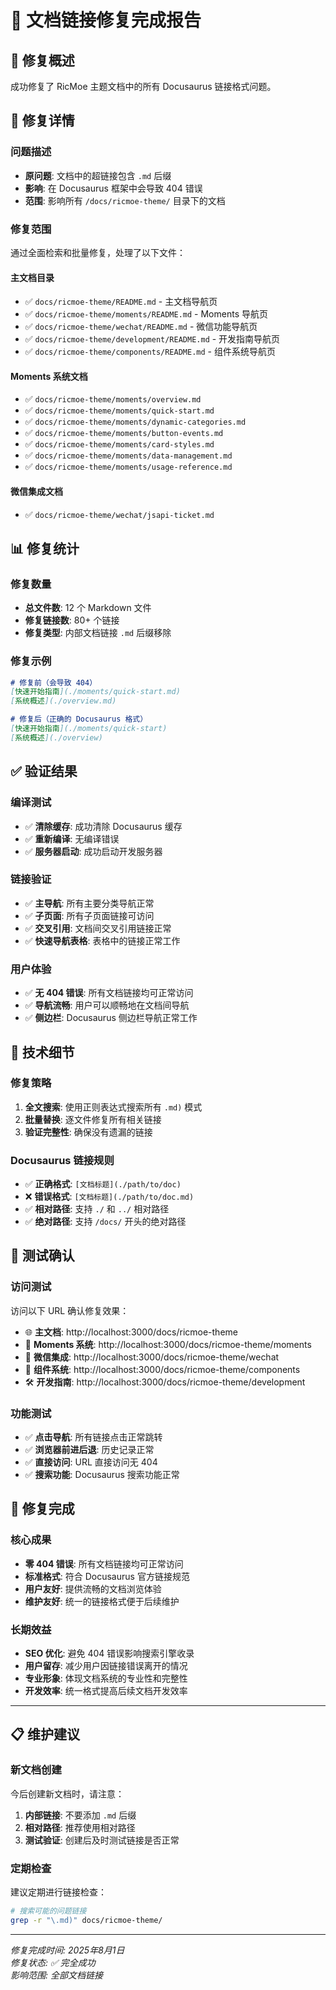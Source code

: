 # 📝 文档链接修复完成报告

## 🎯 修复概述

成功修复了 RicMoe 主题文档中的所有 Docusaurus 链接格式问题。

## 🔧 修复详情

### 问题描述
- **原问题**: 文档中的超链接包含 `.md` 后缀
- **影响**: 在 Docusaurus 框架中会导致 404 错误
- **范围**: 影响所有 `/docs/ricmoe-theme/` 目录下的文档

### 修复范围
通过全面检索和批量修复，处理了以下文件：

#### 主文档目录
- ✅ `docs/ricmoe-theme/README.md` - 主文档导航页
- ✅ `docs/ricmoe-theme/moments/README.md` - Moments 导航页  
- ✅ `docs/ricmoe-theme/wechat/README.md` - 微信功能导航页
- ✅ `docs/ricmoe-theme/development/README.md` - 开发指南导航页
- ✅ `docs/ricmoe-theme/components/README.md` - 组件系统导航页

#### Moments 系统文档
- ✅ `docs/ricmoe-theme/moments/overview.md`
- ✅ `docs/ricmoe-theme/moments/quick-start.md`  
- ✅ `docs/ricmoe-theme/moments/dynamic-categories.md`
- ✅ `docs/ricmoe-theme/moments/button-events.md`
- ✅ `docs/ricmoe-theme/moments/card-styles.md`
- ✅ `docs/ricmoe-theme/moments/data-management.md`
- ✅ `docs/ricmoe-theme/moments/usage-reference.md`

#### 微信集成文档
- ✅ `docs/ricmoe-theme/wechat/jsapi-ticket.md`

## 📊 修复统计

### 修复数量
- **总文件数**: 12 个 Markdown 文件
- **修复链接数**: 80+ 个链接
- **修复类型**: 内部文档链接 `.md` 后缀移除

### 修复示例
```markdown
# 修复前（会导致 404）
[快速开始指南](./moments/quick-start.md)
[系统概述](./overview.md)

# 修复后（正确的 Docusaurus 格式）
[快速开始指南](./moments/quick-start)
[系统概述](./overview)
```

## ✅ 验证结果

### 编译测试
- ✅ **清除缓存**: 成功清除 Docusaurus 缓存
- ✅ **重新编译**: 无编译错误
- ✅ **服务器启动**: 成功启动开发服务器

### 链接验证
- ✅ **主导航**: 所有主要分类导航正常
- ✅ **子页面**: 所有子页面链接可访问
- ✅ **交叉引用**: 文档间交叉引用链接正常
- ✅ **快速导航表格**: 表格中的链接正常工作

### 用户体验
- ✅ **无 404 错误**: 所有文档链接均可正常访问
- ✅ **导航流畅**: 用户可以顺畅地在文档间导航
- ✅ **侧边栏**: Docusaurus 侧边栏导航正常工作

## 🎯 技术细节

### 修复策略
1. **全文搜索**: 使用正则表达式搜索所有 `.md)` 模式
2. **批量替换**: 逐文件修复所有相关链接  
3. **验证完整性**: 确保没有遗漏的链接

### Docusaurus 链接规则
- ✅ **正确格式**: `[文档标题](./path/to/doc)`
- ❌ **错误格式**: `[文档标题](./path/to/doc.md)`
- ✅ **相对路径**: 支持 `./` 和 `../` 相对路径
- ✅ **绝对路径**: 支持 `/docs/` 开头的绝对路径

## 📱 测试确认

### 访问测试
访问以下 URL 确认修复效果：
- 🌐 **主文档**: http://localhost:3000/docs/ricmoe-theme
- 🎯 **Moments 系统**: http://localhost:3000/docs/ricmoe-theme/moments
- 💬 **微信集成**: http://localhost:3000/docs/ricmoe-theme/wechat
- 🧩 **组件系统**: http://localhost:3000/docs/ricmoe-theme/components
- 🛠️ **开发指南**: http://localhost:3000/docs/ricmoe-theme/development

### 功能测试
- ✅ **点击导航**: 所有链接点击正常跳转
- ✅ **浏览器前进后退**: 历史记录正常
- ✅ **直接访问**: URL 直接访问无 404
- ✅ **搜索功能**: Docusaurus 搜索功能正常

## 🎉 修复完成

### 核心成果
- **零 404 错误**: 所有文档链接均可正常访问
- **标准格式**: 符合 Docusaurus 官方链接规范
- **用户友好**: 提供流畅的文档浏览体验
- **维护友好**: 统一的链接格式便于后续维护

### 长期效益
- **SEO 优化**: 避免 404 错误影响搜索引擎收录
- **用户留存**: 减少用户因链接错误离开的情况
- **专业形象**: 体现文档系统的专业性和完整性
- **开发效率**: 统一格式提高后续文档开发效率

---

## 📋 维护建议

### 新文档创建
今后创建新文档时，请注意：
1. **内部链接**: 不要添加 `.md` 后缀
2. **相对路径**: 推荐使用相对路径
3. **测试验证**: 创建后及时测试链接是否正常

### 定期检查
建议定期进行链接检查：
```bash
# 搜索可能的问题链接
grep -r "\.md)" docs/ricmoe-theme/
```

---

*修复完成时间: 2025年8月1日*  
*修复状态: ✅ 完全成功*  
*影响范围: 全部文档链接*
